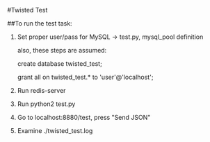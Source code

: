#Twisted Test

##To run the test task:

1) Set proper user/pass for MySQL -> test.py, mysql_pool definition

   also, these steps are assumed:

   create database twisted_test;

   grant all on twisted_test.* to 'user'@'localhost';

2) Run redis-server

3) Run python2 test.py

4) Go to localhost:8880/test, press "Send JSON"

5) Examine ./twisted_test.log